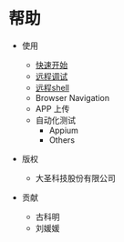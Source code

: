 # 帮助

- 使用
	- [快速开始](/[zh_CN]-quick-start.md)
	- [远程调试](/[zh_CN]-remote-debug.md)
	- [远程shell](/[zh_CN]-Remote-Shell.md)
	- Browser Navigation
	- APP 上传
	- 自动化测试
		- Appium
		- Others
		
	
- 版权
	- 大圣科技股份有限公司
- 贡献
	- 古科明
	- 刘媛媛
